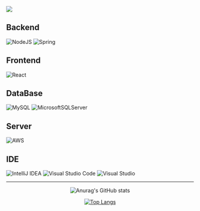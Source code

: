 <img src="https://capsule-render.vercel.app/api?type=waving&color=364765&height=300&section=header&text=Welcome&fontSize=90" />

## Backend
![NodeJS](https://img.shields.io/badge/node.js-6DA55F?style=for-the-badge&logo=node.js&logoColor=white)
![Spring](https://img.shields.io/badge/spring-%236DB33F.svg?style=for-the-badge&logo=spring&logoColor=white)

## Frontend
![React](https://img.shields.io/badge/react-%2320232a.svg?style=for-the-badge&logo=react&logoColor=%2361DAFB)

## DataBase
![MySQL](https://img.shields.io/badge/mysql-4479A1.svg?style=for-the-badge&logo=mysql&logoColor=white)
![MicrosoftSQLServer](https://img.shields.io/badge/Microsoft%20SQL%20Server-CC2927?style=for-the-badge&logo=microsoft%20sql%20server&logoColor=white)

## Server
![AWS](https://img.shields.io/badge/AWS-%23FF9900.svg?style=for-the-badge&logo=amazon-aws&logoColor=white)


## IDE
![IntelliJ IDEA](https://img.shields.io/badge/IntelliJIDEA-000000.svg?style=for-the-badge&logo=intellij-idea&logoColor=white)
![Visual Studio Code](https://img.shields.io/badge/Visual%20Studio%20Code-0078d7.svg?style=for-the-badge&logo=visual-studio-code&logoColor=white)
![Visual Studio](https://img.shields.io/badge/Visual%20Studio-5C2D91.svg?style=for-the-badge&logo=visual-studio&logoColor=white)


---
<div align="center">

![Anurag's GitHub stats](https://github-readme-stats.vercel.app/api?username=junmo95&show_icons=true&theme=algolia)

[![Top Langs](https://github-readme-stats.vercel.app/api/top-langs/?username=junmo95)](https://github.com/anuraghazra/github-readme-stats)

</div>

<!--START_SECTION:waka-->
<!--END_SECTION:waka-->

